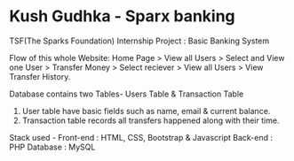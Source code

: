# Kush Gudhka - Sparx banking
TSF(The Sparks Foundation) Internship Project : Basic Banking System 


Flow of this whole Website: Home Page > View all Users > Select and View one User > Transfer Money > Select reciever > View all Users > View Transfer History.


Database contains two Tables- Users Table & Transaction Table 
1. User table have basic fields such as name, email & current balance. 
2. Transaction table records all transfers happened along with their time.  

Stack used - 
Front-end : HTML, CSS, Bootstrap & Javascript 
Back-end : PHP 
Database : MySQL   

